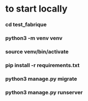 # to start locally
### cd test_fabrique
### python3 -m venv venv
### source venv/bin/activate
### pip install -r requirements.txt
### python3 manage.py migrate
### python3 manage.py runserver
